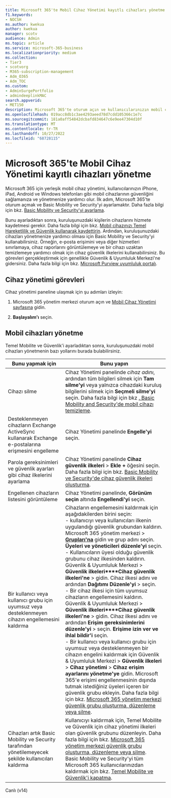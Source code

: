 ```yaml
---
title: Microsoft 365'te Mobil Cihaz Yönetimi kayıtlı cihazları yönetme
f1.keywords:
- NOCSH
ms.author: kwekua
author: kwekua
manager: scotv
audience: Admin
ms.topic: article
ms.service: microsoft-365-business
ms.localizationpriority: medium
ms.collection:
- Tier3
- scotvorg
- M365-subscription-management
- Adm_O365
- Adm_TOC
ms.custom:
- AdminSurgePortfolio
- admindeeplinkMAC
search.appverid:
- MET150
description: Microsoft 365'te oturum açın ve kullanıcılarınızın mobil cihazlarının güvenliğini sağlamak ve yönetmek için yerleşik mobil cihaz yönetimini kullanmak için Basic Mobility ve Security'yi ayarlayın.
ms.openlocfilehash: 019acc8db1c3ae4293aeed78d7cdd105366c1e7c
ms.sourcegitcommit: 181a0aff54842dcbafd834647c6e9ee47304d10f
ms.translationtype: MT
ms.contentlocale: tr-TR
ms.lasthandoff: 10/27/2022
ms.locfileid: "68728115"
---
```

# <a name="manage-devices-enrolled-in-mobile-device-management-in-microsoft-365"></a>Microsoft 365'te Mobil Cihaz Yönetimi kayıtlı cihazları yönetme

Microsoft 365 için yerleşik mobil cihaz yönetimi, kullanıcılarınızın iPhone, iPad, Android ve Windows telefonları gibi mobil cihazlarının güvenliğini sağlamanıza ve yönetmenize yardımcı olur. İlk adım, Microsoft 365'te oturum açmak ve Basic Mobility ve Security'yi ayarlamaktır. Daha fazla bilgi için bkz. [Basic Mobility ve Security'yi ayarlama](set-up.md).

Bunu ayarladıktan sonra, kuruluşunuzdaki kişilerin cihazlarını hizmete kaydetmesi gerekir. Daha fazla bilgi için bkz. [Mobil cihazınızı Temel Hareketlilik ve Güvenlik kullanarak kaydettirin](enroll-your-mobile-device.md). Ardından, kuruluşunuzdaki cihazları yönetmenize yardımcı olması için Basic Mobility ve Security'yi kullanabilirsiniz. Örneğin, e-posta erişimini veya diğer hizmetleri sınırlamaya, cihaz raporlarını görüntülemeye ve bir cihazı uzaktan temizlemeye yardımcı olmak için cihaz güvenlik ilkelerini kullanabilirsiniz. Bu görevleri gerçekleştirmek için genellikle Güvenlik & Uyumluluk Merkezi'ne gidersiniz. Daha fazla bilgi için bkz. [Microsoft Purview uyumluluk portalı](../../compliance/microsoft-365-compliance-center.md).

## <a name="device-management-tasks"></a>Cihaz yönetimi görevleri

Cihaz yönetimi paneline ulaşmak için şu adımları izleyin:

1. Microsoft 365 yönetim merkezi oturum açın ve [Mobil Cihaz Yönetimi sayfasına](https://portal.office.com/adminportal/home?#/MifoDevices) gidin.

1. **Başlayalım'ı** seçin.

## <a name="manage-mobile-devices"></a>Mobil cihazları yönetme

Temel Mobilite ve Güvenlik'i ayarladıktan sonra, kuruluşunuzdaki mobil cihazları yönetmenin bazı yollarını burada bulabilirsiniz.

|Bunu yapmak için|Bunu yapın|
|---|---|
|Cihazı silme|Cihaz Yönetimi panelinde *cihaz adını*, ardından tüm bilgileri silmek için **Tam silme'yi** veya yalnızca cihazdaki kuruluş bilgilerini silmek için **Seçmeli silme'yi** seçin. Daha fazla bilgi için bkz [. Basic Mobility and Security'de mobil cihazı temizleme](wipe-mobile-device.md).|
|Desteklenmeyen cihazların Exchange ActiveSync kullanarak Exchange e-postalarına erişmesini engelleme|Cihaz Yönetimi panelinde **Engelle'yi** seçin.|
|Parola gereksinimleri ve güvenlik ayarları gibi cihaz ilkelerini ayarlama|Cihaz Yönetimi panelinde **Cihaz güvenlik ilkeleri** > **Ekle +** öğesini seçin. Daha fazla bilgi için bkz. [Basic Mobility ve Security'de cihaz güvenlik ilkeleri oluşturma](create-device-security-policies.md).|
|Engellenen cihazların listesini görüntüleme|Cihaz Yönetimi panelinde, **Görünüm seçin** altında **Engellendi'yi** seçin.|
|Bir kullanıcı veya kullanıcı grubu için uyumsuz veya desteklenmeyen cihazın engellemesini kaldırma|Cihazların engellemesini kaldırmak için aşağıdakilerden birini seçin:<br/>- kullanıcıyı veya kullanıcıları ilkenin uygulandığı güvenlik grubundan kaldırın. Microsoft 365 yönetim merkezi > <a href="https://go.microsoft.com/fwlink/p/?linkid=2052855" target="_blank">**Grupları'na**</a> gidin ve grup adını seçin. **Üyeleri ve yöneticileri düzenle'yi** seçin.<br/>- Kullanıcıların üyesi olduğu güvenlik grubunu cihaz ilkesinden kaldırın. Güvenlik & Uyumluluk Merkezi > **Güvenlik ilkeleri****Cihaz güvenlik ilkeleri'ne** >  gidin. Cihaz ilkesi adını ve ardından **Dağıtımı** **Düzenle'yi** >  seçin.<br/>- Bir cihaz ilkesi için tüm uyumsuz cihazların engellemesini kaldırın. Güvenlik & Uyumluluk Merkezi > **Güvenlik ilkeleri****Cihaz güvenlik ilkeleri'ne** >  gidin. Cihaz ilkesi adını ve ardından **Erişim gereksinimlerini** **düzenle'yi** >  seçin. **Erişime izin ver ve ihlal bildir'i** seçin.<br/>- Bir kullanıcı veya kullanıcı grubu için uyumsuz veya desteklenmeyen bir cihazın engelini kaldırmak için Güvenlik & Uyumluluk Merkezi > **Güvenlik ilkeleri** > **Cihaz yönetimi** > **Cihaz erişim ayarlarını yönetme'ye** gidin. Microsoft 365'e erişimi engellenmesinin dışında tutmak istediğiniz üyeleri içeren bir güvenlik grubu ekleyin. Daha fazla bilgi için bkz. [Microsoft 365 yönetim merkezi güvenlik grubu oluşturma, düzenleme veya silme](../../admin/email/create-edit-or-delete-a-security-group.md).|
|Cihazları artık Basic Mobility ve Security tarafından yönetilemeyecek şekilde kullanıcıları kaldırma|Kullanıcıyı kaldırmak için, Temel Mobilite ve Güvenlik için cihaz yönetimi ilkeleri olan güvenlik grubunu düzenleyin. Daha fazla bilgi için bkz. [Microsoft 365 yönetim merkezi güvenlik grubu oluşturma, düzenleme veya silme](../../admin/email/create-edit-or-delete-a-security-group.md).<br/>Basic Mobility ve Security'yi tüm Microsoft 365 kullanıcılarınızdan kaldırmak için bkz. [Temel Mobilite ve Güvenlik'i kapatma](turn-off.md).|

Canlı (v14)
